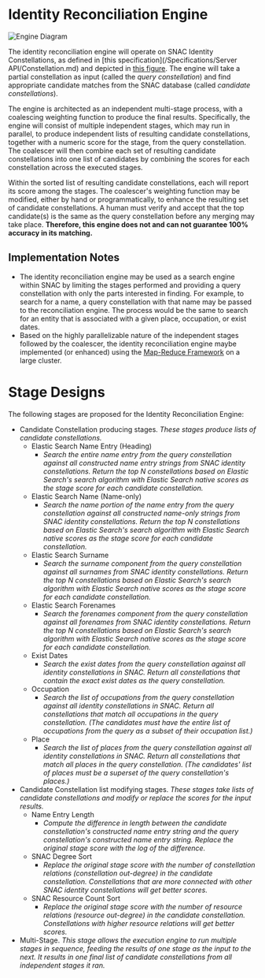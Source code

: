 # Identity Reconciliation Engine

![Engine Diagram](http://gitlab.iath.virginia.edu/snac/Documentation/raw/ir/Specifications/Originals/IR_Engine.svg)

The identity reconciliation engine will operate on SNAC Identity Constellations, as defined in [this specification](/Specifications/Server API/Constellation.md) and depicted in [this figure](/Specifications/Originals/IC_Overview.pdf).  The engine will take a partial constellation as input (called the _query constellation_) and find appropriate candidate matches from the SNAC database (called _candidate constellations_).

The engine is architected as an independent multi-stage process, with a coalescing weighting function to produce the final results.  Specifically, the engine will consist of multiple independent stages, which may run in parallel, to produce independent lists of resulting candidate constellations, together with a numeric score for the stage, from the query constellation.  The coalescer will then combine each set of resulting candidate constellations into one list of candidates by combining the scores for each constellation across the executed stages.

Within the sorted list of resulting candidate constellations, each will report its score among the stages.  The coalescer's weighting function may be modified, either by hand or programmatically, to enhance the resulting set of candidate constellations.  A human must verify and accept that the top candidate(s) is the same as the query constellation before any merging may take place. **Therefore, this engine does not and can not guarantee 100% accuracy in its matching.**

## Implementation Notes

* The identity reconciliation engine may be used as a search engine within SNAC by limiting the stages performed and providing a query constellation with only the parts interested in finding.  For example, to search for a name, a query constellation with that name may be passed to the reconciliation engine.  The process would be the same to search for an entity that is associated with a given place, occupation, or exist dates.
* Based on the highly parallelizable nature of the independent stages followed by the coalescer, the identity reconciliation engine maybe implemented (or enhanced) using the [Map-Reduce Framework](http://static.googleusercontent.com/media/research.google.com/en//archive/mapreduce-osdi04.pdf) on a large cluster.

# Stage Designs

The following stages are proposed for the Identity Reconciliation Engine:

* Candidate Constellation producing stages. *These stages produce lists of candidate constellations.*
  * Elastic Search Name Entry (Heading)
    * *Search the entire name entry from the query constellation against all constructed name entry strings from SNAC identity constellations.  Return the top N constellations based on Elastic Search's search algorithm with Elastic Search native scores as the stage score for each candidate constellation.*
  * Elastic Search Name (Name-only)
    * *Search the name portion of the name entry from the query constellation against all constructed name-only strings from SNAC identity constellations.  Return the top N constellations based on Elastic Search's search algorithm with Elastic Search native scores as the stage score for each candidate constellation.*
  * Elastic Search Surname
    * *Search the surname component from the query constellation against all surnames from SNAC identity constellations.  Return the top N constellations based on Elastic Search's search algorithm with Elastic Search native scores as the stage score for each candidate constellation.*
  * Elastic Search Forenames
    * *Search the forenames component from the query constellation against all forenames from SNAC identity constellations.  Return the top N constellations based on Elastic Search's search algorithm with Elastic Search native scores as the stage score for each candidate constellation.*
  * Exist Dates
    * *Search the exist dates from the query constellation against all identity constellations in SNAC.  Return all constellations that contain the exact exist dates as the query constellation.*
  * Occupation
    * *Search the list of occupations from the query constellation against all identity constellations in SNAC.  Return all constellations that match all occupations in the query constellation.  (The candidates must have the entire list of occupations from the query as a subset of their occupation list.)*
  * Place
    * *Search the list of places from the query constellation against all identity constellations in SNAC.  Return all constellations that match all places in the query constellation. (The candidates' list of places must be a superset of the query constellation's places.)*
* Candidate Constellation list modifying stages. *These stages take lists of candidate constellations and modify or replace the scores for the input results.*
  * Name Entry Length
    * *Compute the difference in length between the candidate constellation's constructed name entry string and the query constellation's constructed name entry string.  Replace the original stage score with the log of the difference.*
  * SNAC Degree Sort
    * *Replace the original stage score with the number of constellation relations (constellation out-degree) in the candidate constellation.  Constellations that are more connected with other SNAC identity constellations will get better scores.*
  * SNAC Resource Count Sort
    * *Replace the original stage score with the number of resource relations (resource out-degree) in the candidate constellation.  Constellations with higher resource relations will get better scores.*
* Multi-Stage.  *This stage allows the execution engine to run multiple stages in sequence, feeding the results of one stage as the input to the next.  It results in one final list of candidate constellations from all independent stages it ran.*
